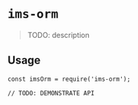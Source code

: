 # `ims-orm`

> TODO: description

## Usage

```
const imsOrm = require('ims-orm');

// TODO: DEMONSTRATE API
```

